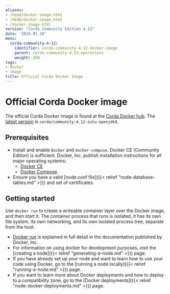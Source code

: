 ```yaml
---
aliases:
- /head/docker-image.html
- /HEAD/docker-image.html
- /docker-image.html
version: "Corda Community Edition 4.12"
date: '2023-01-10'
menu:
  corda-community-4-12:
    identifier: corda-community-4-12-docker-image
    parent: corda-community-4-12-operations
    weight: 350
tags:
- docker
- image
title: Official Corda Docker Image
---
```

# Official Corda Docker image

The official Corda Docker image is found at the [Corda Docker hub](https://hub.docker.com/u/corda). The [latest version](https://hub.docker.com/layers/corda/community/4.12-zulu-openjdk8/images/sha256-8f86f460a4f8b77524e0d7c2075636a39642dd4d21f413f370aa2d0cbfafe2f5?context=explore)
is `corda/community:4.12-zulu-openjdk8`.

## Prerequisites

* Install and enable `Docker` and `docker-compose`. Docker CE (Community Edition) is sufficient. Docker, Inc. publish installation instructions for all major operating systems:
  * [Docker CE](https://www.docker.com/community-edition)
  * [Docker Compose](https://docs.docker.com/compose/install/).
* Ensure you have a valid [node.conf file]({{< relref "node-database-tables.md" >}}) and set of certificates.

## Getting started

Use `docker run` to create a writeable container layer over the Docker image, and then start it. The container process that runs is isolated, it has its own file system, its own networking,
and its own isolated process tree, separate from the host.

* [Docker run](https://docs.docker.com/engine/reference/commandline/run/) is explained in full detail in the documentation published by Docker, Inc.
* For information on using docker for development purposes, visit the [creating a node]({{< relref "generating-a-node.md" >}}) page.
* If you have already set up your node and want to learn how to use your code using Docker, go to the [running a node locally]({{< relref "running-a-node.md" >}}) page.
* If you want to learn more about Docker deployments and how to deploy to a compatibility zone, go to the [Docker deployments]({{< relref "node-docker-deployments.md" >}}) page.

